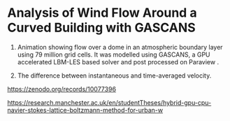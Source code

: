 # Analysis of Wind Flow Around a Curved Building with GASCANS

1. Animation showing flow over a dome in an atmospheric boundary layer using 79 million grid cells. It was modelled using GASCANS, a GPU accelerated LBM-LES based solver and post processed on Paraview . 

2. The difference between instantaneous and time-averaged velocity.

https://zenodo.org/records/10077396


https://research.manchester.ac.uk/en/studentTheses/hybrid-gpu-cpu-navier-stokes-lattice-boltzmann-method-for-urban-w
